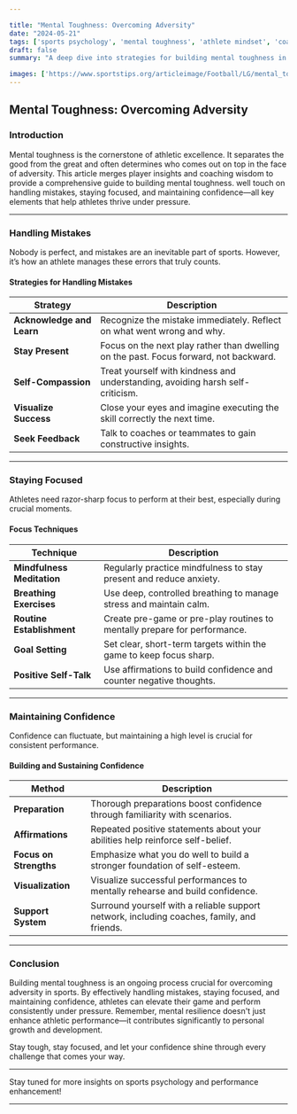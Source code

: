 ```yaml
---

title: "Mental Toughness: Overcoming Adversity"
date: "2024-05-21"
tags: ['sports psychology', 'mental toughness', 'athlete mindset', 'coaching strategies', 'performance enhancement']
draft: false
summary: "A deep dive into strategies for building mental toughness in athletes, focusing on handling mistakes, staying focused, and maintaining confidence."

images: ['https://www.sportstips.org/articleimage/Football/LG/mental_toughness_overcoming_adversity.webp']
---
```


## Mental Toughness: Overcoming Adversity

### Introduction

Mental toughness is the cornerstone of athletic excellence. It separates the good from the great and often determines who comes out on top in the face of adversity. This article merges player insights and coaching wisdom to provide a comprehensive guide to building mental toughness. well touch on handling mistakes, staying focused, and maintaining confidence—all key elements that help athletes thrive under pressure.

---

### Handling Mistakes

Nobody is perfect, and mistakes are an inevitable part of sports. However, it’s how an athlete manages these errors that truly counts.

#### Strategies for Handling Mistakes

| Strategy                | Description                                                                                       |
|-------------------------|---------------------------------------------------------------------------------------------------|
| **Acknowledge and Learn**       | Recognize the mistake immediately. Reflect on what went wrong and why.                      |
| **Stay Present**        | Focus on the next play rather than dwelling on the past. Focus forward, not backward.              |
| **Self-Compassion**     | Treat yourself with kindness and understanding, avoiding harsh self-criticism.                     |
| **Visualize Success**   | Close your eyes and imagine executing the skill correctly the next time.                             |
| **Seek Feedback**       | Talk to coaches or teammates to gain constructive insights.                                          |

---

### Staying Focused

Athletes need razor-sharp focus to perform at their best, especially during crucial moments.

#### Focus Techniques

| Technique              | Description                                                                                           |
|------------------------|-------------------------------------------------------------------------------------------------------|
| **Mindfulness Meditation**     | Regularly practice mindfulness to stay present and reduce anxiety.                              |
| **Breathing Exercises**        | Use deep, controlled breathing to manage stress and maintain calm.                               |
| **Routine Establishment**      | Create pre-game or pre-play routines to mentally prepare for performance.                        |
| **Goal Setting**               | Set clear, short-term targets within the game to keep focus sharp.                              |
| **Positive Self-Talk**         | Use affirmations to build confidence and counter negative thoughts.                             |

---

### Maintaining Confidence

Confidence can fluctuate, but maintaining a high level is crucial for consistent performance.

#### Building and Sustaining Confidence

| Method                  | Description                                                                                           |
|-------------------------|-------------------------------------------------------------------------------------------------------|
| **Preparation**         | Thorough preparations boost confidence through familiarity with scenarios.                            |
| **Affirmations**        | Repeated positive statements about your abilities help reinforce self-belief.                            |
| **Focus on Strengths**  | Emphasize what you do well to build a stronger foundation of self-esteem.                               |
| **Visualization**       | Visualize successful performances to mentally rehearse and build confidence.                            |
| **Support System**      | Surround yourself with a reliable support network, including coaches, family, and friends.              |

---

### Conclusion

Building mental toughness is an ongoing process crucial for overcoming adversity in sports. By effectively handling mistakes, staying focused, and maintaining confidence, athletes can elevate their game and perform consistently under pressure. Remember, mental resilience doesn't just enhance athletic performance—it contributes significantly to personal growth and development.

Stay tough, stay focused, and let your confidence shine through every challenge that comes your way.

---

Stay tuned for more insights on sports psychology and performance enhancement!

---

